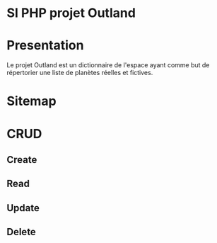 # SI PHP projet Outland

# Presentation
Le projet Outland est un dictionnaire de l'espace ayant comme but de répertorier une liste de planètes réelles et fictives.

# Sitemap

# CRUD

## Create

## Read

## Update

## Delete



